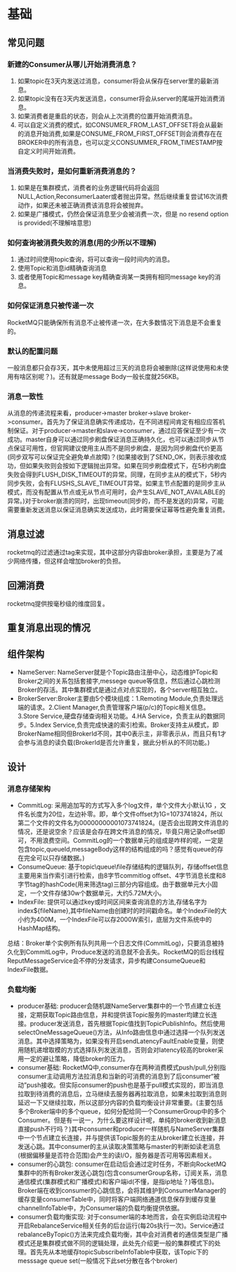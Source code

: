 # 基础

## 常见问题

### 新建的Consumer从哪儿开始消费消息？

1. 如果topic在3天内发送过消息，consumer将会从保存在server里的最新消息。
2. 如果topic没有在3天内发送消息，consumer将会从server的尾端开始消费消息。
3. 如果消费者是重启的状态，则会从上次消费的位置开始消费消息。
4. 可以自定义消费的模式，如CONSUMER_FROM_LAST_OFFSET将会从最新的消息开始消费,如果是CONSUME_FROM_FIRST_OFFSET则会消费存在在BROKER中的所有消息，也可以定义CONSUMMER_FROM_TIMESTAMP按自定义时间开始消费。

### 当消费失败时，是如何重新消费消息的？

1. 如果是在集群模式，消费者的业务逻辑代码将会返回NULL,Action,ReconsumerLaater或者抛出异常。然后继续重复尝试16次消费动作，如果还未被正确消费该消息将会被抛弃。
2. 如果是广播模式，仍然会保证消息至少会被消费一次，但是 no resend option is provided(不理解啥意思)

### 如何查询被消费失败的消息(用的少所以不理解)

1. 通过时间使用topic查询，将可以查询一段时间内的消息。
2. 使用Topic和消息id精确查询消息
3. 或者使用Topic和message key精确查询某一类拥有相同message key的消息。

### 如何保证消息只被传递一次

RocketMQ只能确保所有消息不止被传递一次，在大多数情况下消息是不会重复的。

### 默认的配置问题

一般消息都只会存3天，其中未使用超过三天的消息将会被删除(这样说使用和未使用有啥区别呢？)。还有就是message Body一般长度就256KB。

### 消息一致性

从消息的传递流程来看，producer->master broker->slave broker->consumer。首先为了保证消息确实传递成功，在不同进程间肯定有相应应答机制保证。对于producer->master和slave->consumer，通过应答保证至少有一次成功。master自身可以通过同步刷盘保证消息正确持久化，也可以通过同步从节点保证可用性，但官网建议使用主从而不是同步刷盘，是因为同步刷盘代价更高(同步双写可以保证完全避免单点故障)？(如果接收到了SEND_OK，则表示接收成功，但如果失败则会按如下逻辑抛出异常。如果在同步刷盘模式下，在5秒内刷盘失败会得到FLUSH\_DISK\_TIMEOUT的异常。同理，在同步主从的模式下，5秒内同步失败，会有FLUSHS\_SLAVE\_TIMEOUT异常。如果主节点配置的是同步主从模式，而没有配置从节点或无从节点可用时，会产生SLAVE\_NOT\_AVAILABLE的异常。)对于broker崩溃的同时，出现timeout(同步的，而不是发送的)异常，可能需要重新发送消息以保证消息确实发送成功，此时需要保证幂等性避免重复消费。

## 消息过滤

rocketmq的过滤通过tag来实现，其中这部分内容由broker承担，主要是为了减少网络传播，但这样会增加broker的负担。

## 回溯消费

rocketmq提供按毫秒级的维度回复。

## 重复消息出现的情况

## 组件架构

* NameServer: NameServer就是个Topic路由注册中心，动态维护Topic和Broker之间的关系包括套接字,messege queue等信息，然后通过心跳检测Broker的存活。其中集群模式是通过点对点实现的，各个server相互独立。
* BrokerServer:Broker主要由5个模块组成：1.Remoting Module,负责处理远端的请求。2.Client Manager,负责管理客户端(p/c)的Topic相关信息。3.Store Service,硬盘存储查询相关功能。4.HA Service，负责主从的数据同步。5.Index Service,负责完成快速的索引检索。Broker支持主从模式，即BrokerName相同但BrokerId不同，其中0表示主，非零表示从，而且只有1才会参与消息的读负载(BrokerId是否允许重复，据此分析从的不同功能。)

## 设计

### 消息存储架构

* CommitLog: 采用追加写的方式写入多个log文件，单个文件大小默认1G ，文件名长度为20位，左边补零。即，单个文件offset为1G=1073741824，所以第二个文件的文件名为00000000001073741824。(是否会出现跨文件消息的情况，还是说空余？应该是会存在跨文件消息的情况，毕竟只用记录offset即可，不用浪费空间。CommitLog的一个数据单元的组成是咋样的呢，一定是包含topic,queueId,messageBody这样的结构组成的吗？感觉有queue的存在完全可以只存储数据。)
* ConsumeQueue: 基于topic\queue\file存储结构的逻辑队列，存储offset信息主要用来当作索引进行检索，由8字节commitlog offset、4字节消息长度和8字节tag的hashCode(用来筛选tag)三部分内容组成。由于数据单元大小固定，一个文件存储30w个数据单元，大约5.72M大小。
* IndexFile: 提供可以通过key或时间区间来查询消息的方法,存储名字为index${fileName},其中fileName由创建时的时间戳命名。单个IndexFile的大小约为400M，一个IndexFile可以存2000W索引，底层为文件系统中的HashMap结构。

总结：Broker单个实例所有队列共用一个日志文件(CommitLog)，只要消息被持久化到CommitLog中，Produce发送的消息就不会丢失。RocketMQ的后台线程ReputMessageService会不停的分发请求，异步构建ConsumeQueue和IndexFile数据。

### 负载均衡

* producer基础: producer会随机跟NameServer集群中的一个节点建立长连接，定期获取Topic路由信息，并和提供该Topic服务的master均建立长连接。producer发送消息，首先根据Topic值找到TopicPublishInfo。然后使用selectOneMessageQueue()方法，从Info路由信息中通过选择一个队列发送消息。其中选择策略为，如果没有开启sendLatencyFaultEnable变量，则使用随机递增取模的方式选择队列发送消息，否则会对latency较高的broker采用一定的避让策略，降低broker的压力。
* consumer基础: RocketMQ中,consumer存在两种消费模式push/pull,分别指consumer主动调用方法拉消息和当新的可消费的消息到了后consumer“被动”push接收。但实际consumer的push也是基于pull模式实现的，即当消息拉取到待消费的消息后，立马继续去服务器再拉取消息，如果未拉取到消息则延迟一下又继续拉取，所以这部分内容的负载均衡设计非常重要。(主要包括多个Broker端中的多个queue，如何分配给同一个ConsumerGroup中的多个Consumer。但是有一说一，为什么要这样设计呢，单纯的broker收到新消息直接push不行吗？)其中consumer和producer一样随机与NameServer集群中一个节点建立长连接，并与提供该Topic服务的主从broker建立长连接，并发送心跳。其中consumer的主从读取决策策略与master的判断如读老消息(根据偏移量是否符合范围)会产生的读I/O，服务器是否可用等因素相关。
* consumer的心跳包: consumer在启动后会通过定时任务，不断向RocketMQ集群中的所有Broker发送心跳包(包含consumerGroup名称，订阅关系，消息通信模式(集群模式和广播模式)和客户端id(不懂，是指ip地址？)等信息)。Broker端在收到consumer的心跳信息，会将其维护到ConsumerManager的缓存变量consumerTable中，同时将客户端网络通道信息保存到缓存变量channelInfoTable中，为Consumer端的负载均衡提供依据。
* consumer负载均衡实现: 对于consumer端的本地而言，会在实例启动流程中开启RebalanceService相关任务的后台运行(每20s执行一次)。Service通过rebalanceByTopic()方法来完成负载均衡，其中会对消费者的通信类型是广播模式还是集群模式做不同的逻辑处理，此处先介绍更一般的集群模式下的处理。首先先从本地缓存topicSubscribeInfoTable中获取，该Topic下的messsage queue set(一般情况下此set分散在各个broker)

